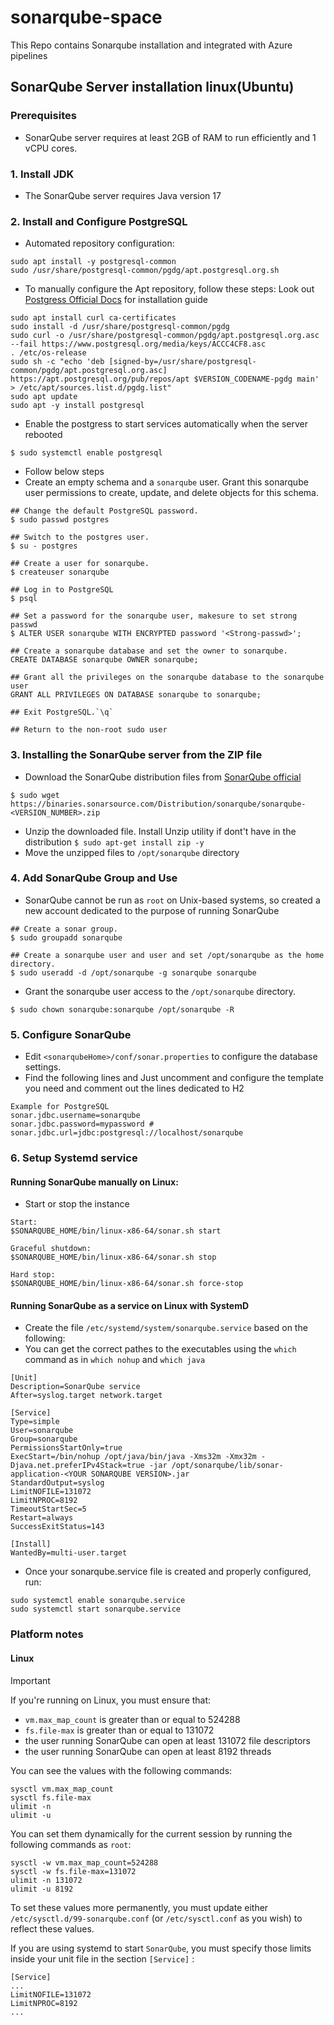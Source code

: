 # sonarqube-space
This Repo contains Sonarqube installation and integrated with Azure pipelines

## SonarQube Server installation linux(Ubuntu)
### Prerequisites
* SonarQube server requires at least 2GB of RAM to run efficiently and 1 vCPU cores.
### 1. Install JDK
* The SonarQube server requires Java version 17
### 2. Install and Configure PostgreSQL
* Automated repository configuration:
```
sudo apt install -y postgresql-common
sudo /usr/share/postgresql-common/pgdg/apt.postgresql.org.sh 
```
* To manually configure the Apt repository, follow these steps: Look out [Postgress Official Docs](https://www.postgresql.org/download/linux/ubuntu/) for installation guide
```
sudo apt install curl ca-certificates
sudo install -d /usr/share/postgresql-common/pgdg
sudo curl -o /usr/share/postgresql-common/pgdg/apt.postgresql.org.asc --fail https://www.postgresql.org/media/keys/ACCC4CF8.asc
. /etc/os-release
sudo sh -c "echo 'deb [signed-by=/usr/share/postgresql-common/pgdg/apt.postgresql.org.asc] https://apt.postgresql.org/pub/repos/apt $VERSION_CODENAME-pgdg main' > /etc/apt/sources.list.d/pgdg.list"
sudo apt update
sudo apt -y install postgresql
```
* Enable the postgress to start services automatically when the server rebooted
```
$ sudo systemctl enable postgresql
```
* Follow below steps 
* Create an empty schema and a ```sonarqube``` user. Grant this sonarqube user permissions to create, update, and delete objects for this schema.
```
## Change the default PostgreSQL password.
$ sudo passwd postgres

## Switch to the postgres user.
$ su - postgres

## Create a user for sonarqube.
$ createuser sonarqube

## Log in to PostgreSQL
$ psql

## Set a password for the sonarqube user, makesure to set strong passwd
$ ALTER USER sonarqube WITH ENCRYPTED password '<Strong-passwd>';

## Create a sonarqube database and set the owner to sonarqube.
CREATE DATABASE sonarqube OWNER sonarqube;

## Grant all the privileges on the sonarqube database to the sonarqube user
GRANT ALL PRIVILEGES ON DATABASE sonarqube to sonarqube;

## Exit PostgreSQL.`\q`

## Return to the non-root sudo user

```
### 3. Installing the SonarQube server from the ZIP file

* Download the SonarQube distribution files from [SonarQube official](https://www.sonarsource.com/products/sonarqube/downloads/)
```
$ sudo wget https://binaries.sonarsource.com/Distribution/sonarqube/sonarqube-<VERSION_NUMBER>.zip
```
* Unzip the downloaded file. Install Unzip utility if dont't have in the distribution ```$ sudo apt-get install zip -y```
* Move the unzipped files to ```/opt/sonarqube``` directory 
### 4. Add SonarQube Group and Use
* SonarQube cannot be run as ```root``` on Unix-based systems, so created a new account dedicated to the purpose of running SonarQube
```
## Create a sonar group.
$ sudo groupadd sonarqube

## Create a sonarqube user and user and set /opt/sonarqube as the home directory.
$ sudo useradd -d /opt/sonarqube -g sonarqube sonarqube

```
* Grant the sonarqube user access to the ```/opt/sonarqube``` directory.
```
$ sudo chown sonarqube:sonarqube /opt/sonarqube -R
```
### 5. Configure SonarQube
* Edit ```<sonarqubeHome>/conf/sonar.properties``` to configure the database settings. 
* Find the following lines and Just uncomment and configure the template you need and comment out the lines dedicated to H2
```
Example for PostgreSQL
sonar.jdbc.username=sonarqube
sonar.jdbc.password=mypassword # 
sonar.jdbc.url=jdbc:postgresql://localhost/sonarqube
```
### 6. Setup Systemd service
#### Running SonarQube manually on Linux:
* Start or stop the instance
```
Start:
$SONARQUBE_HOME/bin/linux-x86-64/sonar.sh start

Graceful shutdown:
$SONARQUBE_HOME/bin/linux-x86-64/sonar.sh stop

Hard stop:
$SONARQUBE_HOME/bin/linux-x86-64/sonar.sh force-stop
```
#### Running SonarQube as a service on Linux with SystemD
* Create the file ```/etc/systemd/system/sonarqube.service``` based on the following:
* You can get the correct pathes to the executables using the ```which``` command as in ```which nohup``` and ```which java```
```
[Unit]
Description=SonarQube service
After=syslog.target network.target

[Service]
Type=simple
User=sonarqube
Group=sonarqube
PermissionsStartOnly=true
ExecStart=/bin/nohup /opt/java/bin/java -Xms32m -Xmx32m -Djava.net.preferIPv4Stack=true -jar /opt/sonarqube/lib/sonar-application-<YOUR SONARQUBE VERSION>.jar
StandardOutput=syslog
LimitNOFILE=131072
LimitNPROC=8192
TimeoutStartSec=5
Restart=always
SuccessExitStatus=143

[Install]
WantedBy=multi-user.target
```
* Once your sonarqube.service file is created and properly configured, run:
```
sudo systemctl enable sonarqube.service
sudo systemctl start sonarqube.service
```
### Platform notes
#### Linux 
> [!IMPORTANT]
> If you're running on Linux, you must ensure that:
* ```vm.max_map_count``` is greater than or equal to 524288
* ```fs.file-max``` is greater than or equal to 131072
* the user running SonarQube can open at least 131072 file descriptors
* the user running SonarQube can open at least 8192 threads

You can see the values with the following commands:
```
sysctl vm.max_map_count
sysctl fs.file-max
ulimit -n
ulimit -u
```
You can set them dynamically for the current session by running the following commands as ```root```:
```
sysctl -w vm.max_map_count=524288
sysctl -w fs.file-max=131072
ulimit -n 131072
ulimit -u 8192
```
To set these values more permanently, you must update either ```/etc/sysctl.d/99-sonarqube.conf``` (or ```/etc/sysctl.conf``` as you wish) to reflect these values.

If you are using systemd to start ```SonarQube```, you must specify those limits inside your unit file in the section ```[Service]``` :
```
[Service]
...
LimitNOFILE=131072
LimitNPROC=8192
...
```